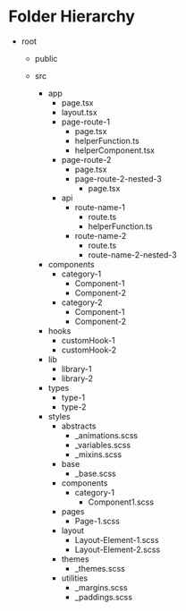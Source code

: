 # Folder Hierarchy

- root
    - public

    - src
        - app
            - page.tsx
            - layout.tsx
            - page-route-1
                - page.tsx
                - helperFunction.ts
                - helperComponent.tsx
            - page-route-2
                - page.tsx
                - page-route-2-nested-3
                    - page.tsx
            - api
                - route-name-1
                    - route.ts
                    - helperFunction.ts
                - route-name-2
                    - route.ts
                    - route-name-2-nested-3
        - components
            - category-1
                - Component-1
                - Component-2
            - category-2
                - Component-1
                - Component-2
        - hooks
            - customHook-1
            - customHook-2
        - lib
            - library-1
            - library-2
        - types
            - type-1
            - type-2
        - styles
            - abstracts
                - _animations.scss
                - _variables.scss
                - _mixins.scss
            - base
                - _base.scss
            - components
                - category-1
                    - Component1.scss
            - pages
                - Page-1.scss
            - layout
                - Layout-Element-1.scss
                - Layout-Element-2.scss
            - themes
                - _themes.scss
            - utilities
                - _margins.scss
                - _paddings.scss

